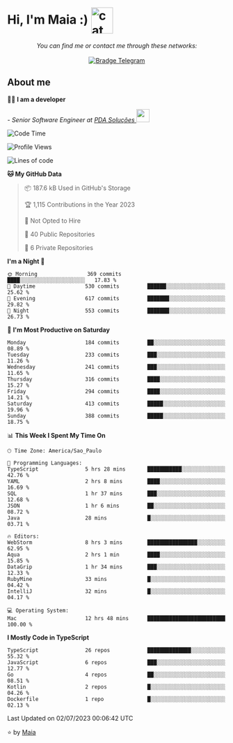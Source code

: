 <h1 align="left">Hi, I'm Maia :) 
<img src="https://emojis.slackmojis.com/emojis/images/1643509834/36299/black-cat.gif?1643509834" width="50" height="60" align="center"  alt="cat"/>
</h1>

<p align="center">
    <i>You can find me or contact me through these networks:</i>
    <br/><br/>
    <a href="https://t.me/mrootx" target="_blank">
        <img src="https://img.shields.io/badge/-Telegram-2CA5E0?logo=telegram&style=flat&logoColor=white" alt="Bradge Telegram" />
    </a>
</p>

## About me

:technologist: <strong>I am a developer</strong> <br>

<p><em> - Senior Software Engineer at <a href="https://pdasolucoes.com.br">PDA Soluções
</a><img src="https://media.giphy.com/media/WUlplcMpOCEmTGBtBW/giphy.gif" width="30"> 
</em></p>

<!--START_SECTION:waka-->
![Code Time](http://img.shields.io/badge/Code%20Time-2%2C863%20hrs%2046%20mins-blue)

![Profile Views](http://img.shields.io/badge/Profile%20Views-0-blue)

![Lines of code](https://img.shields.io/badge/From%20Hello%20World%20I%27ve%20Written-583.6%20thousand%20lines%20of%20code-blue)

**🐱 My GitHub Data** 

> 📦 187.6 kB Used in GitHub's Storage 
 > 
> 🏆 1,115 Contributions in the Year 2023
 > 
> 🚫 Not Opted to Hire
 > 
> 📜 40 Public Repositories 
 > 
> 🔑 6 Private Repositories 
 > 
**I'm a Night 🦉** 

```text
🌞 Morning                369 commits         ████░░░░░░░░░░░░░░░░░░░░░   17.83 % 
🌆 Daytime                530 commits         ██████░░░░░░░░░░░░░░░░░░░   25.62 % 
🌃 Evening                617 commits         ███████░░░░░░░░░░░░░░░░░░   29.82 % 
🌙 Night                  553 commits         ███████░░░░░░░░░░░░░░░░░░   26.73 % 
```
📅 **I'm Most Productive on Saturday** 

```text
Monday                   184 commits         ██░░░░░░░░░░░░░░░░░░░░░░░   08.89 % 
Tuesday                  233 commits         ███░░░░░░░░░░░░░░░░░░░░░░   11.26 % 
Wednesday                241 commits         ███░░░░░░░░░░░░░░░░░░░░░░   11.65 % 
Thursday                 316 commits         ████░░░░░░░░░░░░░░░░░░░░░   15.27 % 
Friday                   294 commits         ████░░░░░░░░░░░░░░░░░░░░░   14.21 % 
Saturday                 413 commits         █████░░░░░░░░░░░░░░░░░░░░   19.96 % 
Sunday                   388 commits         █████░░░░░░░░░░░░░░░░░░░░   18.75 % 
```


📊 **This Week I Spent My Time On** 

```text
🕑︎ Time Zone: America/Sao_Paulo

💬 Programming Languages: 
TypeScript               5 hrs 28 mins       ███████████░░░░░░░░░░░░░░   42.76 % 
YAML                     2 hrs 8 mins        ████░░░░░░░░░░░░░░░░░░░░░   16.69 % 
SQL                      1 hr 37 mins        ███░░░░░░░░░░░░░░░░░░░░░░   12.68 % 
JSON                     1 hr 6 mins         ██░░░░░░░░░░░░░░░░░░░░░░░   08.72 % 
Java                     28 mins             █░░░░░░░░░░░░░░░░░░░░░░░░   03.71 % 

🔥 Editors: 
WebStorm                 8 hrs 3 mins        ████████████████░░░░░░░░░   62.95 % 
Aqua                     2 hrs 1 min         ████░░░░░░░░░░░░░░░░░░░░░   15.85 % 
DataGrip                 1 hr 34 mins        ███░░░░░░░░░░░░░░░░░░░░░░   12.33 % 
RubyMine                 33 mins             █░░░░░░░░░░░░░░░░░░░░░░░░   04.42 % 
IntelliJ                 32 mins             █░░░░░░░░░░░░░░░░░░░░░░░░   04.17 % 

💻 Operating System: 
Mac                      12 hrs 48 mins      █████████████████████████   100.00 % 
```

**I Mostly Code in TypeScript** 

```text
TypeScript               26 repos            ██████████████░░░░░░░░░░░   55.32 % 
JavaScript               6 repos             ███░░░░░░░░░░░░░░░░░░░░░░   12.77 % 
Go                       4 repos             ██░░░░░░░░░░░░░░░░░░░░░░░   08.51 % 
Kotlin                   2 repos             █░░░░░░░░░░░░░░░░░░░░░░░░   04.26 % 
Dockerfile               1 repo              █░░░░░░░░░░░░░░░░░░░░░░░░   02.13 % 
```




 Last Updated on 02/07/2023 00:06:42 UTC
<!--END_SECTION:waka-->

⭐️ by [Maia](https://github.com/gabrielmaialva33/)


